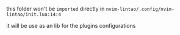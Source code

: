 this folder won't be `imported` directly in `nvim-lintao/.config/nvim-lintao/init.lua:14:4`

it will be use as an lib for the plugins configurations
